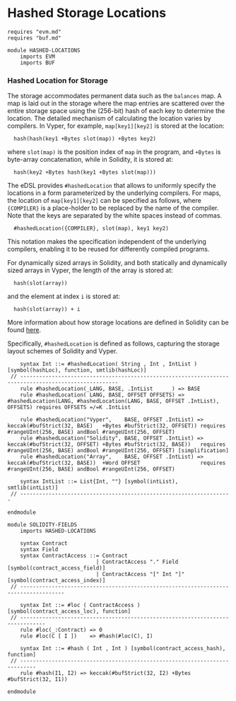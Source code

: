 Hashed Storage Locations
========================

```k
requires "evm.md"
requires "buf.md"

module HASHED-LOCATIONS
    imports EVM
    imports BUF
```

### Hashed Location for Storage

The storage accommodates permanent data such as the `balances` map.
A map is laid out in the storage where the map entries are scattered over the entire storage space using the (256-bit) hash of each key to determine the location.
The detailed mechanism of calculating the location varies by compilers.
In Vyper, for example, `map[key1][key2]` is stored at the location:

```
  hash(hash(key1 +Bytes slot(map)) +Bytes key2)
```

where `slot(map)` is the position index of `map` in the program, and `+Bytes` is byte-array concatenation, while in Solidity, it is stored at:

```
  hash(key2 +Bytes hash(key1 +Bytes slot(map)))
```

The eDSL provides `#hashedLocation` that allows to uniformly specify the locations in a form parameterized by the underlying compilers.
For maps, the location of `map[key1][key2]` can be specified as follows, where `{COMPILER}` is a place-holder to be replaced by the name of the compiler.
Note that the keys are separated by the white spaces instead of commas.

```
  #hashedLocation({COMPILER}, slot(map), key1 key2)
```

This notation makes the specification independent of the underlying compilers, enabling it to be reused for differently compiled programs.

For dynamically sized arrays in Solidity, and both statically and dynamically sized arrays in Vyper, the length of the array is stored at:

```
  hash(slot(array))
```

and the element at index `i` is stored at:

```
  hash(slot(array)) + i
```

More information about how storage locations are defined in Solidity can be found [here](https://solidity.readthedocs.io/en/v0.5.11/miscellaneous.html#layout-of-state-variables-in-storage).

Specifically, `#hashedLocation` is defined as follows, capturing the storage layout schemes of Solidity and Vyper.

```k
    syntax Int ::= #hashedLocation( String , Int , IntList ) [symbol(hashLoc), function, smtlib(hashLoc)]
 // -----------------------------------------------------------------------------------------------------
    rule #hashedLocation(_LANG, BASE, .IntList      ) => BASE
    rule #hashedLocation( LANG, BASE, OFFSET OFFSETS) => #hashedLocation(LANG, #hashedLocation(LANG, BASE, OFFSET .IntList), OFFSETS) requires OFFSETS =/=K .IntList

    rule #hashedLocation("Vyper",    BASE, OFFSET .IntList) => keccak(#bufStrict(32, BASE)   +Bytes #bufStrict(32, OFFSET)) requires #rangeUInt(256, BASE) andBool #rangeUInt(256, OFFSET)
    rule #hashedLocation("Solidity", BASE, OFFSET .IntList) => keccak(#bufStrict(32, OFFSET) +Bytes #bufStrict(32, BASE))   requires #rangeUInt(256, BASE) andBool #rangeUInt(256, OFFSET) [simplification]
    rule #hashedLocation("Array",    BASE, OFFSET .IntList) => keccak(#bufStrict(32, BASE))  +Word OFFSET                   requires #rangeUInt(256, BASE) andBool #rangeUInt(256, OFFSET)

    syntax IntList ::= List{Int, ""} [symbol(intList), smtlib(intList)]
 // -------------------------------------------------------------------
```

```k
endmodule
```

```k
module SOLIDITY-FIELDS
    imports HASHED-LOCATIONS

    syntax Contract
    syntax Field
    syntax ContractAccess ::= Contract
                            | ContractAccess "." Field   [symbol(contract_access_field)]
                            | ContractAccess "[" Int "]" [symbol(contract_access_index)]
 // ------------------------------------------------------------------------------------

    syntax Int ::= #loc ( ContractAccess ) [symbol(contract_access_loc), function]
 // ------------------------------------------------------------------------------
    rule #loc(_:Contract) => 0
    rule #loc(C [ I ])    => #hash(#loc(C), I)

    syntax Int ::= #hash ( Int , Int ) [symbol(contract_access_hash), function]
 // ---------------------------------------------------------------------------
    rule #hash(I1, I2) => keccak(#bufStrict(32, I2) +Bytes #bufStrict(32, I1))

endmodule
```
